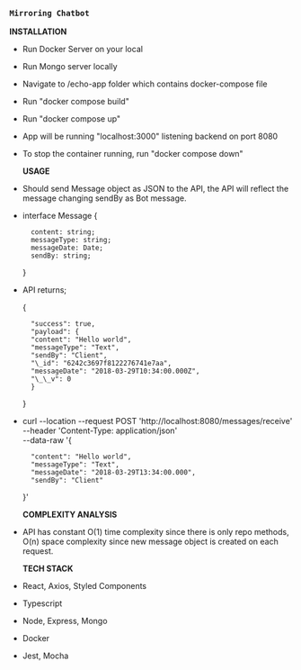 ### `Mirroring Chatbot`

**INSTALLATION**

- Run Docker Server on your local

- Run Mongo server locally

- Navigate to /echo-app folder which contains docker-compose file

- Run "docker compose build"

- Run "docker compose up"

- App will be running "localhost:3000" listening backend on port 8080

- To stop the container running, run "docker compose down"

  **USAGE**

- Should send Message object as JSON to the API, the API will reflect the message changing sendBy as Bot message.

- interface Message {

        content: string;
        messageType: string;
        messageDate: Date;
        sendBy: string;

  }

- API returns;

  {

        "success": true,
        "payload": {
        "content": "Hello world",
        "messageType": "Text",
        "sendBy": "Client",
        "\_id": "6242c3697f8122276741e7aa",
        "messageDate": "2018-03-29T10:34:00.000Z",
        "\_\_v": 0
        }

  }

- curl --location --request POST 'http://localhost:8080/messages/receive' \
   --header 'Content-Type: application/json' \
   --data-raw '{

        "content": "Hello world",
        "messageType": "Text",
        "messageDate": "2018-03-29T13:34:00.000",
        "sendBy": "Client"

  }'

  **COMPLEXITY ANALYSIS**

- API has constant O(1) time complexity since there is only repo methods, O(n) space complexity since new message object is created on each request.

  **TECH STACK**

- React, Axios, Styled Components

- Typescript

- Node, Express, Mongo

- Docker

- Jest, Mocha
